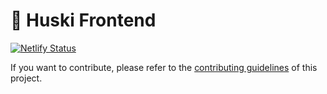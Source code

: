# 🥞 Huski Frontend

[![Netlify Status](https://api.netlify.com/api/v1/badges/cecf5b03-5e3e-4c97-87e9-8c8f5192c8c0/deploy-status)](https://app.netlify.com/sites/huskifinance/deploys)

If you want to contribute, please refer to the [contributing guidelines](./CONTRIBUTING.md) of this project.
